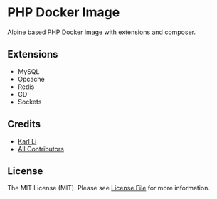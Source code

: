 # PHP Docker Image

Alpine based PHP Docker image with extensions and composer.

## Extensions

* MySQL
* Opcache
* Redis
* GD
* Sockets

## Credits

- [Karl Li](https://github.com/killtw)
- [All Contributors](../../contributors)

## License

The MIT License (MIT). Please see [License File](LICENSE.md) for more information.

